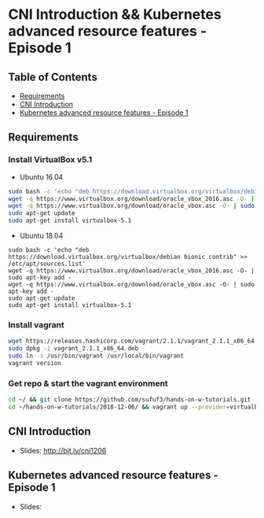 # CNI Introduction && Kubernetes advanced resource features - Episode 1

## Table of Contents
- [Requirements](#requirements)
- [CNI Introduction](#cni-introduction)
- [Kubernetes advanced resource features - Episode 1](#kubernetes-advanced-resource-features-episode-1)

## Requirements

### Install VirtualBox v5.1

- Ubuntu 16.04
```sh
sudo bash -c 'echo "deb https://download.virtualbox.org/virtualbox/debian xenial contrib" >> /etc/apt/sources.list'
wget -q https://www.virtualbox.org/download/oracle_vbox_2016.asc -O- | sudo apt-key add -
wget -q https://www.virtualbox.org/download/oracle_vbox.asc -O- | sudo apt-key add -
sudo apt-get update
sudo apt-get install virtualbox-5.1
```

- Ubuntu 18.04
```
sudo bash -c 'echo "deb https://download.virtualbox.org/virtualbox/debian bionic contrib" >> /etc/apt/sources.list'
wget -q https://www.virtualbox.org/download/oracle_vbox_2016.asc -O- | sudo apt-key add -
wget -q https://www.virtualbox.org/download/oracle_vbox.asc -O- | sudo apt-key add -
sudo apt-get update
sudo apt-get install virtualbox-5.1
```

### Install vagrant

```sh
wget https://releases.hashicorp.com/vagrant/2.1.1/vagrant_2.1.1_x86_64.deb
sudo dpkg -i vagrant_2.1.1_x86_64.deb
sudo ln -s /usr/bin/vagrant /usr/local/bin/vagrant
vagrant version
```

### Get repo & start the vagrant environment

```sh
cd ~/ && git clone https://github.com/sufuf3/hands-on-w-tutorials.git
cd ~/hands-on-w-tutorials/2018-12-06/ && vagrant up --provider=virtualbox
```

## CNI Introduction

- Slides: http://bit.ly/cni1206

## Kubernetes advanced resource features - Episode 1

- Slides: 
